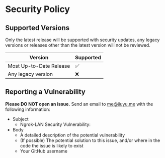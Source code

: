 # Security Policy

## Supported Versions

Only the latest release will be supported with security updates, any legacy versions or releases other than the latest version will not be reviewed.

| Version | Supported          |
| ------- | ------------------ |
| Most Up-to-Date Release   | :white_check_mark: |
| Any legacy version   | :x:                |

## Reporting a Vulnerability

**Please DO NOT open an issue.** Send an email to me@jiuyu.me with the following information:
 - Subject
    - Ngrok-LAN Security Vulnerability: <Issue Name>
 - Body
    - A detailed description of the potential vulnerability
    - (If possible) The potential solution to this issue, and/or where in the code the issue is likely to exist
    - Your GitHub username
